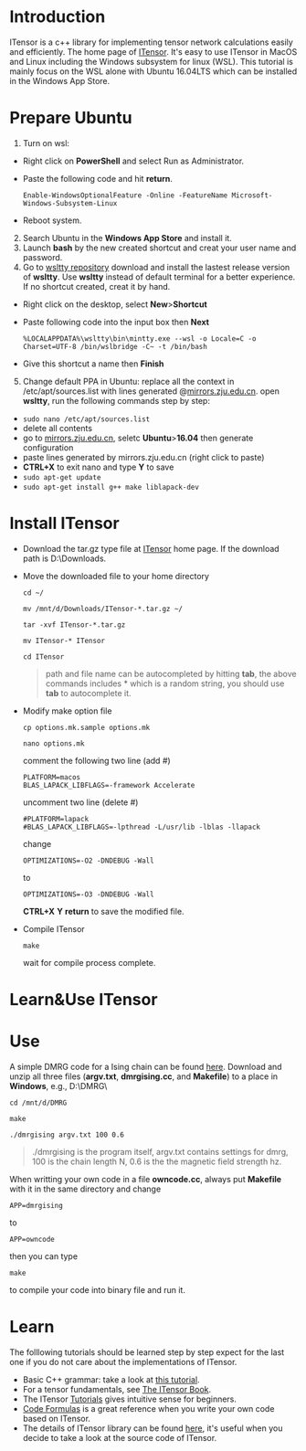 # Introduction
ITensor is a c++ library for implementing tensor network calculations  easily and efficiently. The home page of [ITensor](http://itensor.org).
It's easy to use ITensor in MacOS and Linux including the Windows subsystem for linux (WSL). This tutorial is mainly focus on the WSL alone with Ubuntu 16.04LTS which can be installed in the Windows App Store.
# Prepare Ubuntu
1. Turn on wsl:
* Right click on **PowerShell** and select Run as Administrator.
* Paste the following code and hit **return**.

  `Enable-WindowsOptionalFeature -Online -FeatureName Microsoft-Windows-Subsystem-Linux`
* Reboot system.
2. Search Ubuntu in the **Windows App Store** and install it.
3. Launch **bash** by the new created shortcut and creat your user name and password.
4. Go to [wsltty repository](https://github.com/mintty/wsltty/releases) download and install the lastest release version of **wsltty**. Use **wsltty** instead of default terminal for a better experience. If no shortcut created, creat it by hand.
* Right click on the desktop, select **New**>**Shortcut**
* Paste following code into the input box then **Next**

  `%LOCALAPPDATA%\wsltty\bin\mintty.exe --wsl -o Locale=C -o Charset=UTF-8 /bin/wslbridge -C~ -t /bin/bash`
* Give this shortcut a name then **Finish**
5. Change default PPA in Ubuntu: replace all the context in /etc/apt/sources.list with lines generated @[mirrors.zju.edu.cn](http://mirrors.zju.edu.cn). open **wsltty**, run the following commands step by step:
* `sudo nano /etc/apt/sources.list`
* delete all contents
* go to [mirrors.zju.edu.cn](http://mirrors.zju.edu.cn), seletc **Ubuntu**>**16.04** then generate configuration
* paste lines generated by mirrors.zju.edu.cn (right click to paste)
* **CTRL+X** to exit nano and type **Y** to save
* `sudo apt-get update`
* `sudo apt-get install g++ make liblapack-dev`
# Install ITensor
- Download the tar.gz type file at [ITensor](http://itensor.org) home page. If the download path is D:\Downloads\.
- Move the downloaded file to your home directory

  `cd ~/`
  
  `mv /mnt/d/Downloads/ITensor-*.tar.gz ~/`
  
  `tar -xvf ITensor-*.tar.gz`
  
  `mv ITensor-* ITensor`
  
  `cd ITensor`
  > path and file name can be autocompleted by hitting **tab**, the above commands includes * which is a random string, you should use **tab** to autocomplete it.
- Modify make option file

  `cp options.mk.sample options.mk`
  
  `nano options.mk`

  comment the following two line (add #)
  ~~~~
  PLATFORM=macos
  BLAS_LAPACK_LIBFLAGS=-framework Accelerate
  ~~~~

  uncomment two line (delete #)
  ~~~~
  #PLATFORM=lapack
  #BLAS_LAPACK_LIBFLAGS=-lpthread -L/usr/lib -lblas -llapack
  ~~~~

  change
  ~~~~
  OPTIMIZATIONS=-O2 -DNDEBUG -Wall
  ~~~~
  to
  ~~~~
  OPTIMIZATIONS=-O3 -DNDEBUG -Wall
  ~~~~
  **CTRL+X** **Y** **return** to save the modified file.
- Compile ITensor

  `make`
  
  wait for compile process complete.
# Learn&Use ITensor
# Use
A simple DMRG code for a Ising chain can be found [here](https://pan.zju.edu.cn/share/).
Download and unzip all three files (**argv.txt**, **dmrgising</span>.cc**, and **Makefile**) to a place in **Windows**, e.g., D:\DMRG\

  `cd /mnt/d/DMRG`

  `make`

  `./dmrgising argv.txt 100 0.6`
> ./dmrgising is the program itself,
> argv.txt contains settings for dmrg,
> 100 is the chain length N,
> 0.6 is the the magnetic field strength hz.

When writting your own code in a file **owncode</span>.cc**, always put **Makefile** with it in the same directory and change

`APP=dmrgising`

to

`APP=owncode`

then you can type

`make`

to compile your code into binary file and run it.
# Learn
The folllowing tutorials should be learned step by step expect for the last one if you do not care about the implementations of ITensor.
- Basic C++ grammar: take a look at [this tutorial](http://www.cplusplus.com/doc/tutorial/).
- For a tensor fundamentals, see [The ITensor Book](http://itensor.org/docs.cgi?page=book).
- The ITensor [Tutorials](http://itensor.org/docs.cgi?page=tutorials) gives intuitive sense for beginners.
- [Code Formulas](http://itensor.org/docs.cgi?page=formulas) is a great reference when you write your own code based on ITensor.
- The details of ITensor library can be found [here](http://itensor.org/docs.cgi?page=classes), it's useful when you decide to take a look at the source code of ITensor.
